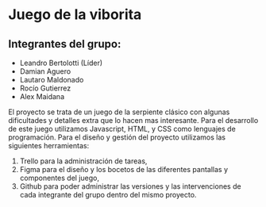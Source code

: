 # Juego de la viborita

## Integrantes del grupo:
- Leandro Bertolotti (Líder)
- Damian Aguero
- Lautaro Maldonado
- Rocío Gutierrez
- Alex Maidana

El proyecto se trata de un juego de la serpiente clásico con algunas dificultades y detalles extra que lo hacen mas interesante. Para el desarrollo de este juego utilizamos Javascript, HTML, y CSS como lenguajes de programación. 
Para el diseño y gestión del proyecto utilizamos las siguientes herramientas:
1. Trello para la administración de tareas,
2. Figma para el diseño y los bocetos de las diferentes pantallas y componentes del juego,
3. Github para poder administrar las versiones y las intervenciones de cada integrante del grupo dentro del mismo proyecto.
